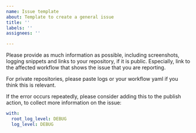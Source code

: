 ```yaml
---
name: Issue template
about: Template to create a general issue
title: ''
labels: ''
assignees: ''

---
```


Please provide as much information as possible, including screenshots, logging snippets and links to your repository, if it is public. Especially, link to the affected workflow that shows the issue that you are reporting.

For private repositories, please paste logs or your workflow yaml if you think this is relevant.

If the error occurs repeatedly, please consider adding this to the publish action, to collect more information on the issue:

```yaml
with:
  root_log_level: DEBUG
  log_level: DEBUG
```
